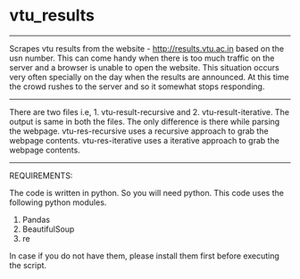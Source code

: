 # vtu_results
----------------------------------------------------------------------------------------------------------------------------------------

Scrapes vtu results from the website - http://results.vtu.ac.in based on the usn number.
This can come handy when there is too much traffic on the server and a browser is unable to open the website.
This situation occurs very often specially on the day when the results are announced. At this time the crowd rushes to the server and so it somewhat stops responding.

-----------------------------------------------------------------------------------------------------------------------------------------

There are two files i.e, 1. vtu-result-recursive and 2. vtu-result-iterative.
The output is same in both the files.
The only difference is there while parsing the webpage.
vtu-res-recursive uses a recursive approach to grab the webpage contents.
vtu-res-iterative uses a iterative approach to grab the webpage contents.

-----------------------------------------------------------------------------------------------------------------------------------------

REQUIREMENTS:

The code is written in python. So you will need python.
This code uses the following python modules.
  1. Pandas
  2. BeautifulSoup
  3. re
  
In case if you do not have them, please install them first before executing the script.
